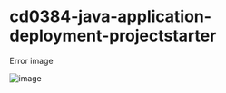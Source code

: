 # cd0384-java-application-deployment-projectstarter


Error image

![image](https://user-images.githubusercontent.com/51920161/207876476-f247ce81-ab84-46fa-9d58-b25095165107.png)
